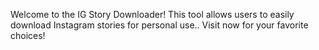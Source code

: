 Welcome to the IG Story Downloader! This tool allows users to easily download Instagram stories for personal use..  Visit now for your favorite choices!
